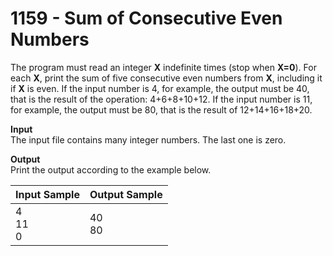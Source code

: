 # 1159 - Sum of Consecutive Even Numbers

The program must read an integer **X** indefinite times (stop when **X=0**). For each **X**, print the sum of five consecutive even numbers from **X**, including it if **X** is even. If the input number is 4, for example, the output must be 40, that is the result of the operation: 4+6+8+10+12. If the input number is 11, for example, the output must be 80, that is the result of 12+14+16+18+20.

**Input**<br>
The input file contains many integer numbers. The last one is zero.

**Output**<br>
Print the output according to the example below.

| Input Sample     | Output Sample |
|:-----------------|:--------------|
| 4 <br> 11 <br> 0 | 40 <br> 80    |